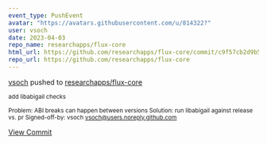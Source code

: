 ```yaml
---
event_type: PushEvent
avatar: "https://avatars.githubusercontent.com/u/814322?"
user: vsoch
date: 2023-04-03
repo_name: researchapps/flux-core
html_url: https://github.com/researchapps/flux-core/commit/c9f57cb2d9b5668352ced3b1e6e17ac186282150
repo_url: https://github.com/researchapps/flux-core
---
```


<a href='https://github.com/vsoch' target='_blank'>vsoch</a> pushed to <a href='https://github.com/researchapps/flux-core' target='_blank'>researchapps/flux-core</a>

<small>add libabigail checks

Problem: ABI breaks can happen between versions
Solution: run libabigail against release vs. pr
Signed-off-by: vsoch <vsoch@users.noreply.github.com></small>

<a href='https://github.com/researchapps/flux-core/commit/c9f57cb2d9b5668352ced3b1e6e17ac186282150' target='_blank'>View Commit</a>